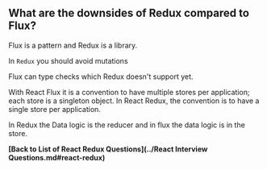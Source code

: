 ## What are the downsides of Redux compared to Flux?
Flux is a pattern and Redux is a library.

In `Redux` you should avoid mutations

Flux can type checks which Redux doesn't support yet.

With React Flux it is a convention to have multiple stores per application; each store is a singleton object. In React Redux, the convention is to have a single store per application.

In Redux the Data logic is the reducer and in flux the data logic is in the store.

**[Back to List of React Redux Questions](../React Interview Questions.md#react-redux)**
